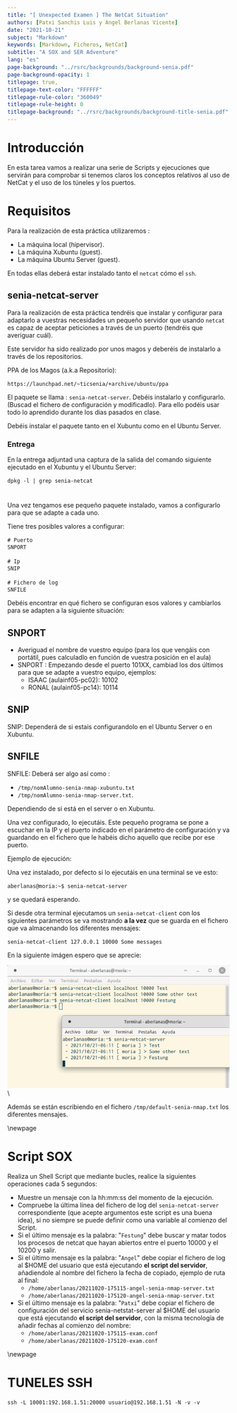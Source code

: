```yaml
---
title: "[ Unexpected Examen ] The NetCat Situation"
authors: [Patxi Sanchis Luis y Angel Berlanas Vicente]
date: "2021-10-21"
subject: "Markdown"
keywords: [Markdown, Ficheros, NetCat]
subtitle: "A SOX and SER Adventure"
lang: "es"
page-background: "../rsrc/backgrounds/background-senia.pdf"
page-background-opacity: 1
titlepage: true,
titlepage-text-color: "FFFFFF"
titlepage-rule-color: "360049"
titlepage-rule-height: 0
titlepage-background: "../rsrc/backgrounds/background-title-senia.pdf"
---
```


# Introducción

En esta tarea vamos a realizar una serie de Scripts y ejecuciones que servirán para comprobar
si tenemos claros los conceptos relativos al uso de NetCat y el uso de los túneles y los puertos.

# Requisitos

Para la realización de esta práctica utilizaremos :

- La máquina local (hipervisor).
- La máquina Xubuntu (guest).
- La máquina Ubuntu Server (guest).

En todas ellas deberá estar instalado tanto el `netcat` cómo el `ssh`. 

## senia-netcat-server

Para la realización de esta práctica tendréis que instalar y configurar para adaptarlo a vuestras necesidades 
un pequeño servidor que usando `netcat` es capaz de aceptar peticiones a través de un puerto (tendréis que averiguar cuál).

Este servidor ha sido realizado por unos magos y deberéis de instalarlo a través de los repositorios.

PPA de los Magos (a.k.a Repositorio):

```shell
https://launchpad.net/~ticsenia/+archive/ubuntu/ppa
```

El paquete se llama : `senia-netcat-server`. Debéis instalarlo y configurarlo. (Buscad el fichero de configuración y modificadlo).
Para ello podéis usar todo lo aprendido durante los dias pasados en clase.

Debéis instalar el paquete tanto en el Xubuntu como en el Ubuntu Server.

### Entrega 

En la entrega adjuntad una captura de la salida del comando siguiente ejecutado en el Xubuntu y el Ubuntu Server:

```shell
dpkg -l | grep senia-netcat
```

# 

Una vez tengamos ese pequeño paquete instalado, vamos a configurarlo para que se adapte a cada uno. 

Tiene tres posibles valores a configurar:

```shell
# Puerto
SNPORT

# Ip
SNIP

# Fichero de log
SNFILE
```

Debéis encontrar en qué fichero se configuran esos valores y cambiarlos para se adapten a la siguiente situación:

## SNPORT

* Averiguad el nombre de vuestro equipo (para los que vengáis con portátil, pues calculadlo en función de vuestra posición en el aula)
* SNPORT : Empezando desde el puerto 101XX, cambiad los dos últimos para que se adapte a vuestro equipo, ejemplos:
  * ISAAC (aulainf05-pc02): 10102
  * RONAL (aulainf05-pc14): 10114

## SNIP

SNIP: Dependerá de si estais configurandolo en el Ubuntu Server o en Xubuntu.

## SNFILE

SNFILE: Deberá ser algo así como : 

* `/tmp/nomAlumno-senia-nmap-xubuntu.txt` 
* `/tmp/nomAlumno-senia-nmap-server.txt`.

Dependiendo de si está en el server o en Xubuntu.

Una vez configurado, lo ejecutáis. Este pequeño programa se pone a escuchar en la IP y el puerto indicado en el parámetro de configuración y va guardando en el fichero que le habéis dicho aquello que recibe por ese puerto.

Ejemplo de ejecución:

Una vez instalado, por defecto si lo ejecutáis en una terminal se ve esto:
```shell
aberlanas@moria:~$ senia-netcat-server 

``` 
y se quedará esperando.

Si desde otra terminal ejecutamos un `senia-netcat-client` con los siguientes parámetros se va mostrando **a la vez** que se guarda en el fichero que va almacenando los diferentes mensajes:

```shell
senia-netcat-client 127.0.0.1 10000 Some messages
```

En la siguiente imágen espero que se aprecie:

![senia-netcat](imgs/senia-netcat-server.png)\

Además se están escribiendo en el fichero `/tmp/default-senia-nmap.txt` los diferentes mensajes.

\newpage
# Script SOX

Realiza un Shell Script que mediante bucles, realice la siguientes operaciones cada 5 segundos:

* Muestre un mensaje con la hh:mm:ss del momento de la ejecución.
* Compruebe la última línea del fichero de log del `senia-netcat-server` correspondiente (que acepte argumentos este script es una buena idea), si no siempre se puede definir como una variable al comienzo del Script.
* Si el último mensaje es la palabra: "`Festung`" debe buscar y matar todos los procesos de netcat que hayan abiertos entre el puerto 10000 y el 10200 y salir.
* Si el último mensaje es la palabra: "`Angel`" debe copiar el fichero de log al $HOME del usuario que está ejecutando **el script del servidor**, añadiendole al nombre del fichero la fecha de copiado, ejemplo de ruta al final:
  * `/home/aberlanas/20211020-175115-angel-senia-nmap-server.txt`
  * `/home/aberlanas/20211020-175120-angel-senia-nmap-server.txt`
* Si el último mensaje es la palabra: "`Patxi`" debe copiar el fichero de configuración del servicio senia-netstat-server al $HOME del usuario que está ejecutando **el script del servidor**, con la misma tecnología de añadir fechas al comienzo del nombre:
  * `/home/aberlanas/20211020-175115-exam.conf`
  * `/home/aberlanas/20211020-175120-exam.conf`

\newpage
# TUNELES SSH


```
ssh -L 10001:192.168.1.51:20000 usuario@192.168.1.51 -N -v -v
```


